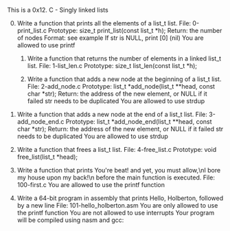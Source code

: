 This is a 0x12. C - Singly linked lists

0. Write a function that prints all the elements of a list_t list.
File: 0-print_list.c
Prototype: size_t print_list(const list_t *h);
Return: the number of nodes
	Format: see example
If str is NULL, print [0] (nil)
	You are allowed to use printf

	1. Write a function that returns the number of elements in a linked list_t list.
	File: 1-list_len.c
	Prototype: size_t list_len(const list_t *h);

	2. Write a function that adds a new node at the beginning of a list_t list.
	File: 2-add_node.c
	Prototype: list_t *add_node(list_t **head, const char *str);
Return: the address of the new element, or NULL if it failed
str needs to be duplicated
You are allowed to use strdup

3. Write a function that adds a new node at the end of a list_t list.
File: 3-add_node_end.c
Prototype: list_t *add_node_end(list_t **head, const char *str);
Return: the address of the new element, or NULL if it failed
str needs to be duplicated
You are allowed to use strdup

4. Write a function that frees a list_t list.
File: 4-free_list.c
Prototype: void free_list(list_t *head);

5. Write a function that prints You're beat! and yet, you must allow,\nI bore my house upon my back!\n before the main function is executed.
File: 100-first.c
You are allowed to use the printf function

6. Write a 64-bit program in assembly that prints Hello, Holberton, followed by a new line
File: 101-hello_holberton.asm
You are only allowed to use the printf function
You are not allowed to use interrupts
Your program will be compiled using nasm and gcc:
